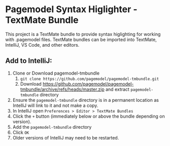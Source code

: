 # Pagemodel Syntax Higlighter - TextMate Bundle
This project is a TextMate bundle to provide syntax higlighting for working with .pagemodel files.
TextMate bundles can be imported into TextMate, IntelliJ, VS Code, and other editors.

## Add to IntelliJ:
1. Clone or Download pagemodel-tmbundle
   1. `git clone https://github.com/pagemodel/pagemodel-tmbundle.git`
   2. Download https://github.com/pagemodel/pagemodel-tmbundle/archive/refs/heads/master.zip and extract `pagemodel-tmbundle` directory
2. Ensure the `pagemodel-tmbundle` directory is in a permanent location as IntelliJ will link to it and not make a copy.
3. In IntelliJ open `Preferences > Editor > TextMate Bundles`
4. Click the `+` button (immediately below or above the bundle depending on version).
5. Add the `pagemodel-tmbundle` directory
6. Click `OK`
7. Older versions of IntelliJ may need to be restarted.
